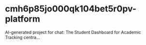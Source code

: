 # cmh6p85jo000qk104bet5r0pv-platform
AI-generated project for chat: The Student Dashboard for Academic Tracking centra...
